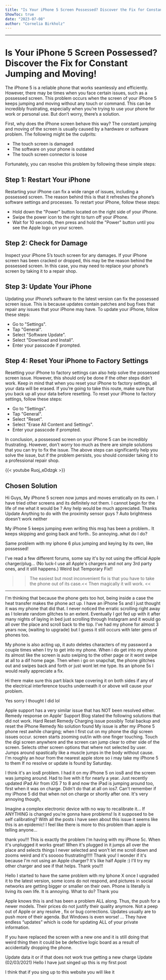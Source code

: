 ```yaml
---
title: "Is Your iPhone 5 Screen Possessed? Discover the Fix for Constant Jumping and Moving!"
ShowToc: true 
date: "2023-07-08"
author: "Cornelia Birkholz"
---
```

*****
# Is Your iPhone 5 Screen Possessed? Discover the Fix for Constant Jumping and Moving!

The iPhone 5 is a reliable phone that works seamlessly and efficiently. However, there may be times when you face certain issues, such as a possessed screen. This problem occurs when the screen of your iPhone 5 keeps jumping and moving without any touch or command. This can be incredibly frustrating, especially when you’re trying to use your phone for work or personal use. But don’t worry, there’s a solution.

First, why does the iPhone screen behave this way? The constant jumping and moving of the screen is usually caused by a hardware or software problem. The following might be the culprits:

- The touch screen is damaged
- The software on your phone is outdated
- The touch screen connector is loose

Fortunately, you can resolve this problem by following these simple steps:

## Step 1: Restart Your iPhone

Restarting your iPhone can fix a wide range of issues, including a possessed screen. The reason behind this is that it refreshes the phone’s software settings and processes. To restart your iPhone, follow these steps:

- Hold down the "Power" button located on the right side of your iPhone.
- Swipe the power icon to the right to turn off your iPhone.
- Wait for 10 seconds, then press and hold the "Power" button until you see the Apple logo on your screen.

## Step 2: Check for Damage

Inspect your iPhone 5’s touch screen for any damages. If your iPhone screen has been cracked or dropped, this may be the reason behind the possessed screen. In this case, you may need to replace your phone’s screen by taking it to a repair shop.

## Step 3: Update Your iPhone

Updating your iPhone’s software to the latest version can fix the possessed screen issue. This is because updates contain patches and bug fixes that repair any issues that your iPhone may have. To update your iPhone, follow these steps:

- Go to "Settings".
- Tap "General".
- Select "Software Update".
- Select "Download and Install".
- Enter your passcode if prompted.

## Step 4: Reset Your iPhone to Factory Settings

Resetting your iPhone to factory settings can also help solve the possessed screen issue. However, this should only be done if the other steps didn’t work. Keep in mind that when you reset your iPhone to factory settings, all your data will be erased. If you’re going to take this route, make sure that you back up all your data before resetting. To reset your iPhone to factory settings, follow these steps:

- Go to "Settings".
- Tap "General".
- Select "Reset".
- Select "Erase All Content and Settings".
- Enter your passcode if prompted.

In conclusion, a possessed screen on your iPhone 5 can be incredibly frustrating. However, don’t worry too much as there are simple solutions that you can try to fix the issue. The above steps can significantly help you solve the issue, but if the problem persists, you should consider taking it to a professional repair shop.

{{< youtube Ruoj_eDdzgk >}} 



## Chosen Solution
 Hi Guys,
My iPhone 5 screen now jumps and moves erratically on its own. I have tried other screens and its definitely not them.
I cannot begin for the life of me what it would be ?
Any help would be much appreciated.
Thanks
Update
Anything to do with the proximity sensor guys ? Auto brightness doesn't work neither

 My iPhone 5 keeps jumping even writing this msg has been a problem.. It keeps skipping and going back and forth.. So annoying..what do I do?

 Same problem with my iphone 6 plus jumping and keying by its own, like possessed!

 I've read a few different forums, some say it's by not using the official Apple charger/plug...
(No luck-I use all Apple's chargers and not any 3rd party ones, and it still happens.)
Weird but Temporary Fix!!

>>The easiest but most inconvenient fix is that you have to take the phone out of its case.<<
>>Then magically it will work. <<
***********************************
I'm thinking that because the phone gets too hot, being inside a case the heat transfer makes the phone act up.
I have an iPhone 5s and I just thought it was my phone that did that. I never noticed the erratic scrolling right away as I tolerate random glitches to an extent. Eventually I got fed up with it after many nights of laying in bed just scrolling through Instagram and it would go all over the place and scroll back to the top.
I've had my phone for almost 3 years now, (waiting to upgrade) but I guess it still occurs with later gens of phones too.

 My phone is also acting up, it auto deletes characters of my password a couple times when I try to get into my phone. When i do get into my phone its almost like the screen is auto swiping to the other page or it wont swipe at all to a dif home page. Then when i go on snapchat, the phone glitches out and swipes back and forth or just wont let me type. Its an iphone 5s I would really appreciate a fix.

 Hi there make sure this part black tape covering it on both sides if any of the electrical interference touchs underneath it or above will cause your problem.

 Yes sorry I thought I did lol

 Apple support has a very similar issue that has NOT been resolved either.
Remedy response on Apple' Support Blog stated the following solutions that did not work.
Hard Reset Remedy
Charging issue possibly
Total backup and reset the iPhone Remedy
No solution found
My issue is after my iPhone 5 phone rest awhile charging; when I first cut on my phone the digi screen issues occur.
screen starts zooming out/in with one finger touching.
Touch the digi screen anywhere and the screen can jump clear to other side of the screen.
Selects other screen options that where not selected by user.
Jumps around spastically like a muscle jumps in the body without cause.
I'm roughly an hour from the nearest apple store so i may take my iPhone 5 to them
If no resolve or update is found by Saturday.

 I think it's an ios8 problem. I had it on my iPhone 5 on ios8 and the screen was jumping around. Had to live with it for nearly a year. Just recently updated iPad Air from iOS 7 to 8 and now the iPad is jumping around too, first when it was on charge. Didn't do that at all on ios7. Can't remember if my iPhone 5 did that when not on charge or shortly after one. It's very annoying though,

 Imagine a complex electronic device with no way to recalibrate it... If ANYTHING is changed you're gonna have problems! Is it supposed to be self calibrating?
With all the posts i have seen about this issue it seems like this is an epidemic! I feel like there is more to this problem than apple is telling anyone...

 thank you!!! This is exactly the problem I'm having with my iPhone 5c. When it's unplugged it works great! When it's plugged in it jumps all over the place and selects things I never selected and won't let me scroll down and zooms weird and it's sooooo frustrating!!!!! Thank you! I wonder if it's because I'm not using an Apple charger? It's like half Apple :) I'll try my other charger and see if that helps.
Thank you!!!

 Hello
I started to have the same problem with my Iphone X once I upgraded it to the latest version, some icons do not respond, and pictures in social networks are getting bigger or smaller on their own. Phone is literally is living its own life. It is annoying. What to do? Thank you

 Apple knows this is and has been a problem ALL along. Thus, the push for a newer models. Their prices do not justify their quality anymore. Not a peep out of Apple or any resolve , fix or bug corrections. Updates usually are to push more of their agenda. But Windows is even worse! ... They have endless “updates” which is code for updating ALL of your private information.

 If you have replaced the screen with a new
one and it is still doing that weird thing then it could be be defective logic board as a result of accidentally dropping the phone.

 Update data it  or if that does not work true getting a new charge
Update (02/03/2021)
Hello I have just singed up this is my first post

 I think that if you sing up to this website you will like it




